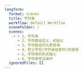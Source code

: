 ```yaml
---
longform:
  format: scenes
  title: 字符串
  workflow: Default Workflow
  sceneFolder: /
  scenes:
    - - 1、字符串
      - 2、字符数组定义、初始化
      - 3、字符数组的元素使用
      - 4、转义字符(字符串结束符)的使用
      - 5、字符串的形式输入
      - 6、字符串常见操作
  ignoredFiles: []
---
```

